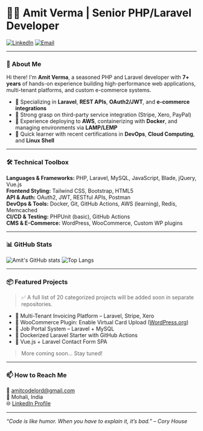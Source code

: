 
# 👨‍💻 Amit Verma | Senior PHP/Laravel Developer

[![LinkedIn](https://img.shields.io/badge/LinkedIn-blue?style=flat&logo=linkedin&labelColor=blue)](https://www.linkedin.com/in/avcodelord)
[![Email](https://img.shields.io/badge/Email-amitcodelord@gmail.com-red)](mailto:amitcodelord@gmail.com)

---

### 💼 About Me

Hi there! I'm **Amit Verma**, a seasoned PHP and Laravel developer with **7+ years** of hands-on experience building high-performance web applications, multi-tenant platforms, and custom e-commerce systems.

- 🔁 Specializing in **Laravel**, **REST APIs**, **OAuth2/JWT**, and **e-commerce integrations**
- 🧩 Strong grasp on third-party service integration (Stripe, Xero, PayPal)
- 🚀 Experience deploying to **AWS**, containerizing with **Docker**, and managing environments via **LAMP/LEMP**
- 🧠 Quick learner with recent certifications in **DevOps**, **Cloud Computing**, and **Linux Shell**

---

### 🛠️ Technical Toolbox

**Languages & Frameworks:** PHP, Laravel, MySQL, JavaScript, Blade, jQuery, Vue.js  
**Frontend Styling:** Tailwind CSS, Bootstrap, HTML5  
**API & Auth:** OAuth2, JWT, RESTful APIs, Postman  
**DevOps & Tools:** Docker, Git, GitHub Actions, AWS (learning), Redis, Memcached  
**CI/CD & Testing:** PHPUnit (basic), GitHub Actions  
**CMS & E-Commerce:** WordPress, WooCommerce, Custom WP plugins  

---

### 📊 GitHub Stats

![Amit's GitHub stats](https://github-readme-stats.vercel.app/api?username=avcodelord&show_icons=true&theme=radical)
![Top Langs](https://github-readme-stats.vercel.app/api/top-langs/?username=avcodelord&layout=compact&theme=radical)

---

### 📦 Featured Projects

> ✅ A full list of 20 categorized projects will be added soon in separate repositories.

- 🔹 Multi-Tenant Invoicing Platform – Laravel, Stripe, Xero
- 🔹 WooCommerce Plugin: Enable Virtual Card Upload ([WordPress.org](https://wordpress.org/plugins/enable-virtual-card-upload-vcardvcf/))
- 🔹 Job Portal System – Laravel + MySQL
- 🔹 Dockerized Laravel Starter with GitHub Actions
- 🔹 Vue.js + Laravel Contact Form SPA

> More coming soon... Stay tuned!

---

### 📫 How to Reach Me

📧 amitcodelord@gmail.com  
📍 Mohali, India  
🌐 [LinkedIn Profile](https://www.linkedin.com/in/avcodelord)

---

*“Code is like humor. When you have to explain it, it’s bad.” – Cory House*
